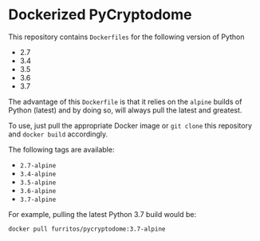 # Dockerized PyCryptodome

This repository contains `Dockerfiles` for the following version of Python

 - 2.7
 - 3.4
 - 3.5
 - 3.6
 - 3.7

The advantage of this `Dockerfile` is that it relies on the `alpine` builds of Python (latest) and by doing so, will always pull the latest and greatest.

To use, just pull the appropriate Docker image or `git clone` this repository and `docker build` accordingly.

The following tags are available:

 - `2.7-alpine`
 - `3.4-alpine`
 - `3.5-alpine`
 - `3.6-alpine`
 - `3.7-alpine`

For example, pulling the latest Python 3.7 build would be:

```
docker pull furritos/pycryptodome:3.7-alpine
```
